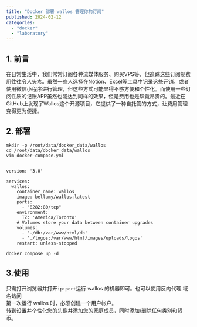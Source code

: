 ```yaml
---
title: "Docker 部署 wallos 管理你的订阅"
published: 2024-02-12
categories: 
  - "docker"
  - "laboratory"
---
```


## 1\. 前言

在日常生活中，我们常常订阅各种流媒体服务、购买VPS等，但追踪这些订阅制费用往往令人头疼。虽然一些人选择在Notion、Excel等工具中记录这些开销，或者使用微信小程序进行管理，但这些方式可能显得不够方便和个性化。而使用一些订阅性质的记账APP虽然也能达到同样的效果，但是费用也是毕竟昂贵的。最近在GitHub上发现了Wallos这个开源项目，它提供了一种自托管的方式，让费用管理变得更为便捷。

## 2\. 部署

```
mkdir -p /root/data/docker_data/wallos
cd /root/data/docker_data/wallos
vim docker-compose.yml
```

```

version: '3.0'

services:
  wallos:
    container_name: wallos
    image: bellamy/wallos:latest
    ports:
      - "8282:80/tcp"
    environment:
      TZ: 'America/Toronto'
    # Volumes store your data between container upgrades
    volumes:
      - './db:/var/www/html/db'
      - './logos:/var/www/html/images/uploads/logos'
    restart: unless-stopped
```

```
docker compose up -d
```

## 3.使用

只需打开浏览器并打开`ip:port`运行 wallos 的机器即可。也可以使用反向代理 域名访问  
第一次运行 wallos 时，必须创建一个用户帐户。  
转到设置并个性化您的头像并添加您的家庭成员，同时添加/删除任何类别和货币。

<picture>
    <source srcset="https://s3.catcat.blog/images/2024/02/image-11.avif" type="image/avif">
    <source srcset="https://s3.catcat.blog/images/2024/02/image-11.webp" type="image/webp">
    <img src="https://s3.catcat.blog/images/2024/02/image-11.jpg" alt="" loading="lazy">
</picture>

<picture>
    <source srcset="https://s3.catcat.blog/images/2024/02/image-12.avif" type="image/avif">
    <source srcset="https://s3.catcat.blog/images/2024/02/image-12.webp" type="image/webp">
    <img src="https://s3.catcat.blog/images/2024/02/image-12.jpg" alt="" loading="lazy">
</picture>

<picture>
    <source srcset="https://s3.catcat.blog/images/2024/02/image-13.avif" type="image/avif">
    <source srcset="https://s3.catcat.blog/images/2024/02/image-13.webp" type="image/webp">
    <img src="https://s3.catcat.blog/images/2024/02/image-13.jpg" alt="" loading="lazy">
</picture>
